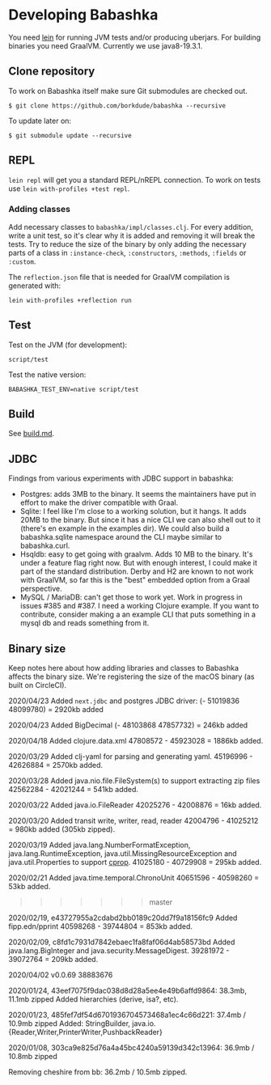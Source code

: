 # Developing Babashka

You need [lein](https://leiningen.org/) for running JVM tests and/or producing uberjars. For building binaries you need GraalVM. Currently we use java8-19.3.1.

## Clone repository

To work on Babashka itself make sure Git submodules are checked out.

``` shellsession
$ git clone https://github.com/borkdude/babashka --recursive
```

To update later on:

``` shellsession
$ git submodule update --recursive
```

## REPL

`lein repl` will get you a standard REPL/nREPL connection. To work on tests use `lein with-profiles +test repl`.

### Adding classes

Add necessary classes to `babashka/impl/classes.clj`.  For every addition, write
a unit test, so it's clear why it is added and removing it will break the
tests. Try to reduce the size of the binary by only adding the necessary parts
of a class in `:instance-check`, `:constructors`, `:methods`, `:fields` or
`:custom`.

The `reflection.json` file that is needed for GraalVM compilation is generated
with:

    lein with-profiles +reflection run

## Test

Test on the JVM (for development):

    script/test

Test the native version:

    BABASHKA_TEST_ENV=native script/test

## Build

See [build.md](build.md).

## JDBC

Findings from various experiments with JDBC support in babashka:

- Postgres: adds 3MB to the binary. It seems the maintainers have put in effort
  to make the driver compatible with Graal.
- Sqlite: I feel like I'm close to a working solution, but it hangs. It adds
  20MB to the binary. But since it has a nice CLI we can also shell out to it
  (there's en example in the examples dir). We could also build a
  babashka.sqlite namespace around the CLI maybe similar to babashka.curl.
- Hsqldb: easy to get going with graalvm. Adds 10 MB to the binary. It's under a
  feature flag right now. But with enough interest, I could make it part of the
  standard distribution. Derby and H2 are known to not work with GraalVM, so far
  this is the "best" embedded option from a Graal perspective.
- MySQL / MariaDB: can't get those to work yet. Work in progress in issues #385
  and #387. I need a working Clojure example. If you want to contribute,
  consider making a an example CLI that puts something in a mysql db and reads
  something from it.

## Binary size

Keep notes here about how adding libraries and classes to Babashka affects the binary size.
We're registering the size of the macOS binary (as built on CircleCI).

2020/04/23 Added `next.jdbc` and postgres JDBC driver:
(- 51019836 48099780) = 2920kb added

2020/04/23 Added BigDecimal
(- 48103868 47857732) = 246kb added

2020/04/18 Added clojure.data.xml
47808572 - 45923028 = 1886kb added.

2020/03/29 Added clj-yaml for parsing and generating yaml.
45196996 - 42626884 = 2570kb added.

2020/03/28 Added java.nio.file.FileSystem(s) to support extracting zip files
42562284 - 42021244 = 541kb added.

2020/03/22 Added java.io.FileReader
42025276 - 42008876 = 16kb added.

2020/03/20 Added transit write, writer, read, reader
42004796 - 41025212 = 980kb added (305kb zipped).

2020/03/19 Added java.lang.NumberFormatException, java.lang.RuntimeException,
java.util.MissingResourceException and java.util.Properties to support
[cprop](https://github.com/tolitius/cprop/).
41025180 - 40729908 = 295kb added.

2020/02/21
Added java.time.temporal.ChronoUnit
40651596 - 40598260 = 53kb added.
>>>>>>> master

2020/02/19, e43727955a2cdabd2bb0189c20dd7f9a18156fc9
Added fipp.edn/pprint
40598268 - 39744804 = 853kb added.

2020/02/09, c8fd1c7931d7842ebaec1fa8faf06d4ab58573bd
Added java.lang.BigInteger and java.security.MessageDigest.
39281972 - 39072764 = 209kb added.

2020/04/02 v0.0.69 38883676

2020/01/24, 43eef7075f9dac038d8d28a5ee4e49b6affd9864: 38.3mb, 11.1mb zipped
Added hierarchies (derive, isa?, etc).

2020/01/23, 485fef7df54d6701936704573468a1ec4c66d221: 37.4mb / 10.9mb zipped
Added: StringBuilder, java.io.{Reader,Writer,PrinterWriter,PushbackReader}

2020/01/08, 303ca9e825d76a4a45bc4240a59139d342c13964: 36.9mb / 10.8mb zipped

Removing cheshire from bb: 36.2mb / 10.5mb zipped.
